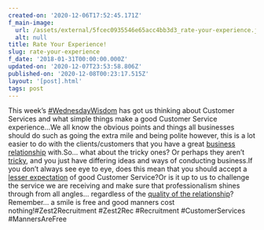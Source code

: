 ```yaml
---
created-on: '2020-12-06T17:52:45.171Z'
f_main-image:
  url: /assets/external/5fcec0935546e65acc4bb3d3_rate-your-experience.jpg
  alt: null
title: Rate Your Experience!
slug: rate-your-experience
f_date: '2018-01-31T00:00:00.000Z'
updated-on: '2020-12-07T23:53:58.806Z'
published-on: '2020-12-08T00:23:17.515Z'
layout: '[post].html'
tags: post
---
```


This week’s [#WednesdayWisdom](#) has got us thinking about Customer Services and what simple things make a good Customer Service experience…We all know the obvious points and things all businesses should do such as going the extra mile and being polite however, this is a lot easier to do with the clients/customers that you have a great [business relationship](#) with.So… what about the tricky ones? Or perhaps they aren’t [tricky](#), and you just have differing ideas and ways of conducting business.If you don’t always see eye to eye, does this mean that you should accept a [lesser expectation](#) of good Customer Service?Or is it up to us to challenge the service we are receiving and make sure that professionalism shines through from all angles… regardless of the [quality of the relationship](#)?Remember… a smile is free and good manners cost nothing!#Zest2Recruitment #Zest2Rec #Recruitment #CustomerServices #MannersAreFree
